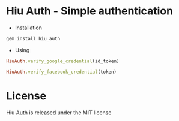 # Hiu Auth - Simple authentication

- Installation

```ruby
gem install hiu_auth
```

- Using
```ruby
HiuAuth.verify_google_credential(id_token)
```

```ruby
HiuAuth.verify_facebook_credential(token)
```

# License
Hiu Auth is released under the MIT license
